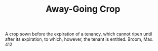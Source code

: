 ---
title: Away-Going Crop
letter: A
permalink: "/definitions/bld-away-going-crop.html"
body: A crop sown before the expiration of a tenancy, which cannot ripen until after
  its expiration, to which, however, the tenant is entitled. Broom, Max. 412
published_at: '2018-07-07'
source: Black's Law Dictionary 2nd Ed (1910)
layout: post
---